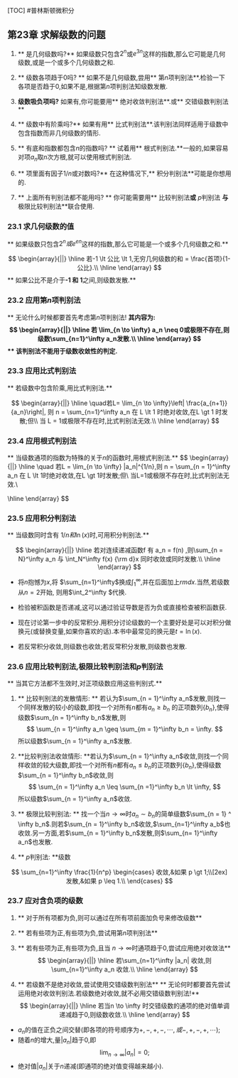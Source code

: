[TOC]
#普林斯顿微积分
## 第23章 求解级数的问题

1. ** 是几何级数吗?** 如果级数只包含$2^n$或$e^{3n}$这样的指数,那么它可能是几何级数,或是一个或多个几何级数之和.

2. ** 级数各项趋于0吗? ** 如果不是几何级数,尝用** 第$n$项判别法**.检验一下各项是否趋于0,如果不是,根据第$n$项判别法知级数发散.

3. **级数吸负项吗?** 如果有,你可能要用** 绝对收敛判别法**.或** 交错级数判别法**

4. ** 级数中有阶乘吗?** 如果有用** 比式判别法**.该判别法同样适用于级数中包含指数而非几何级数的情形.

5. ** 有底和指数都包含$n$的指数吗? ** 试着用** 根式判别法.**一般的,如果容易对项$a_n$取$n$次方根,就可以使用根式判别法.

6. ** 项里面有因子$1/n$或对数吗?** 在这种情况下,** 积分判别法**可能是你想用的.

7. ** 上面所有判别法都不能用吗? ** 你可能需要用** 比较判别法**或** $p$判别法 **与** 极限比较判别法**联合使用.

### 23.1 求几何级数的值

** 如果级数只包含$2^n或e^{en}$这样的指数,那么它可能是一个或多个几何级数之和.**

$$
\begin{array}{||}
\hline
若-1 \lt 公比 \lt 1,无穷几何级数的和 = \frac{首项}{1-公比}.\\
\hline
\end{array}
$$
** 如果公比不是介于$\textbf{-1 和 1}$之间,则级数发散.**


### 23.2 应用第$n$项判别法

** 无论什么时候都要首先考虑第$n$项判别法! **其内容为:
$$
\begin{array}{||}
\hline
若 \lim_{n \to \infty} a_n \neq 0或极限不存在,则级数\sum_{n=1}^\infty a_n发散.\\
\hline
\end{array}
$$
** 该判别法不能用于级数收敛性的判定.**

### 23.3 应用比式判别法

** 若级数中包含阶乘,用比式判别法.**

$$
\begin{array}{||}
\hline
\quad若L= \lim_{n \to \infty}\left| \frac{a_{n+1}}{a_n}\right|, 则 n = \sum_{n=1}^\infty a_n 在 L \lt 1 时绝对收敛,在L \gt 1 时发散;但\\
当 L = 1或极限不存在时,比式判别法无效.\\
\hline
\end{array}
$$

### 23.4 应用根式判别法

** 当级数通项的指数为特殊的关于$n$的函数时,用根式判别法.**
$$
\begin{array}{||}
\hline
\quad 若L = \lim_{n \to \infty} |a_n|^{1/n},则 n = \sum_{n = 1}^\infty a_n 在 L \lt 1时绝对收敛,在L \gt 1时发散;但\\
当L=1或极限不存在时,比式判别法无效.\\

\hline
\end{array}
$$

### 23.5 应用积分判别法
** 当级数同时含有 $1/n 和 \ln(x)$时,可用积分判别法.**

$$
\begin{array}{||}
\hline
若对连续递减函数f 有 a_n = f(n) ,则\sum_{n = N}^\infty a_n 与 \int_N^\infty f(x) {\rm d}x 同时收敛或同时发散.\\
\hline
\end{array}
$$

- 将$n$抱憾为$x$,将 $\sum_{n=1}^\infty$换成$\int_1^\infty$,并在后面加上${rm d}x$.当然,若级数从$n = 2$开始, 则用$\int_2^\infty $代换.

- 检验被积函数是否递减,这可以通过验证导数是否为负或直接检查被积函数获.

- 现在讨论第一步中的反常积分.用积分讨论级数的一个主要好处是可以对积分做换元(或替换变量,如果你喜欢的话).本书中最常见的换元是$t = \ln(x)$.

- 若反常积分收敛,则级数也收敛;若反常积分发散,则级数也发散.

### 23.6 应用比较判别法,极限比较判别法和$p$判别法

** 当其它方法都不生效时,对正项级数应用这些判别式.**

1. ** 比较判别法的发散情形: ** 若认为$\sum_{n = 1}^\infty a_n$发散,则找一个同样发散的较小的级数,即找一个对所有$n$都有$a_n \geq b_n$ 的正项数列$\lbrace b_n\rbrace$,使得级数$\sum_{n = 1}^\infty b_n$发散,则
$$
\sum_{n = 1}^\infty a_n \geq \sum_{m = 1}^\infty b_n = \infty.
$$
所以级数$\sum_{n = 1}^\infty a_n$发散.

2. **比较判别法收敛情形: **若认为$\sum_{n = 1}^\infty a_n$收敛,则找一个同样收敛的较大级数,即找一个对所有$n$都有$a_n \leq b_n$的正项数列$\lbrace b_n\rbrace$,使得级数$\sum_{n = 1}^\infty b_n$收敛,则
$$
\sum_{n = 1}^\infty a_n \leq \sum_{n =1}^\infty b_n \lt \infty,
$$
所以级数$\sum_{n = 1}^\infty a_n$收敛.

3. ** 极限比较判别法: ** 找一个当$n \to \infty$时$a_n \sim b_n$的简单级数$\sum_{n = 1} ^ \infty b_n$.则若$\sum_{n = 1}^\infty b_n$收敛,$\sum_{n=1}^\infty a_b$也收敛.另一方面,若$\sum_{n = 1}^\infty b_n$发散,则$\sum_{n= 1}^\infty a_n$也发散.

4. ** $p$判别法:  **级数

$$
\sum_{n=1}^\infty \frac{1}{n^p}
\begin{cases}
收敛,&如果 p \gt 1;\\[2ex]
发散,&如果 p \leq 1.\\
\end{cases}
$$

### 23.7 应对含负项的级数
1. ** 对于所有项都为负,则可以通过在所有项前面加负号来修改级数**

2. ** 若有些项为正,有些项为负,尝试用第$n$项判别法**

3. ** 若有些项为正,有些项为负,且当 $n \to \infty$时通项趋于0,尝试应用绝对收敛法**
$$
\begin{array}{||}
\hline
若\sum_{n=1}^\infty |a_n| 收敛,则\sum_{n=1}^\infty a_n 收敛.\\
\hline
\end{array}
$$

4. ** 若级数不是绝对收敛,尝试使用交错级数判别法**
** 无论何时都要首先尝试运用绝对收敛判别法.若级数绝对收敛,就不必用交错级数判别法!**
$$
\begin{array}{||}
\hline
若当n \to \infty 时交错级数的通项的绝对值单调递减趋于0,则级数收敛.\\
\hline
\end{array}
$$

- $a_n$的值在正负之间交替(即各项的符号顺序为$+,-,+,-,\cdots,或-,+,-,+,\cdots$);
- 随着$n$的增大,量$|a_n|$趋于$0$,即
$$
\lim_{n \to \infty}|a_n| = 0;
$$
- 绝对值$|a_n|$关于$n$递减(即通项的绝对值变得越来越小).